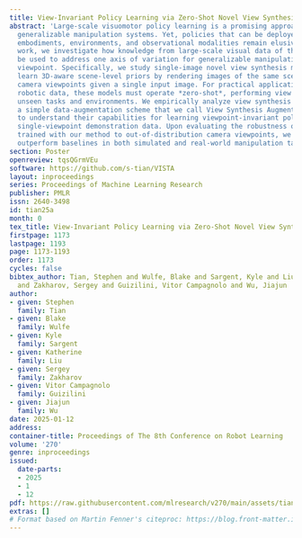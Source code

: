 ```yaml
---
title: View-Invariant Policy Learning via Zero-Shot Novel View Synthesis
abstract: 'Large-scale visuomotor policy learning is a promising approach toward developing
  generalizable manipulation systems. Yet, policies that can be deployed on diverse
  embodiments, environments, and observational modalities remain elusive. In this
  work, we investigate how knowledge from large-scale visual data of the world may
  be used to address one axis of variation for generalizable manipulation: observational
  viewpoint. Specifically, we study single-image novel view synthesis models, which
  learn 3D-aware scene-level priors by rendering images of the same scene from alternate
  camera viewpoints given a single input image. For practical application to diverse
  robotic data, these models must operate *zero-shot*, performing view synthesis on
  unseen tasks and environments. We empirically analyze view synthesis models within
  a simple data-augmentation scheme that we call View Synthesis Augmentation (VISTA)
  to understand their capabilities for learning viewpoint-invariant policies from
  single-viewpoint demonstration data. Upon evaluating the robustness of policies
  trained with our method to out-of-distribution camera viewpoints, we find that they
  outperform baselines in both simulated and real-world manipulation tasks.'
section: Poster
openreview: tqsQGrmVEu
software: https://github.com/s-tian/VISTA
layout: inproceedings
series: Proceedings of Machine Learning Research
publisher: PMLR
issn: 2640-3498
id: tian25a
month: 0
tex_title: View-Invariant Policy Learning via Zero-Shot Novel View Synthesis
firstpage: 1173
lastpage: 1193
page: 1173-1193
order: 1173
cycles: false
bibtex_author: Tian, Stephen and Wulfe, Blake and Sargent, Kyle and Liu, Katherine
  and Zakharov, Sergey and Guizilini, Vitor Campagnolo and Wu, Jiajun
author:
- given: Stephen
  family: Tian
- given: Blake
  family: Wulfe
- given: Kyle
  family: Sargent
- given: Katherine
  family: Liu
- given: Sergey
  family: Zakharov
- given: Vitor Campagnolo
  family: Guizilini
- given: Jiajun
  family: Wu
date: 2025-01-12
address:
container-title: Proceedings of The 8th Conference on Robot Learning
volume: '270'
genre: inproceedings
issued:
  date-parts:
  - 2025
  - 1
  - 12
pdf: https://raw.githubusercontent.com/mlresearch/v270/main/assets/tian25a/tian25a.pdf
extras: []
# Format based on Martin Fenner's citeproc: https://blog.front-matter.io/posts/citeproc-yaml-for-bibliographies/
---
```

